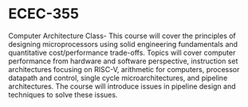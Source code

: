 # ECEC-355
Computer Architecture Class- This course will cover the principles of designing microprocessors using solid engineering fundamentals and quantitative cost/performance trade-offs. Topics will cover computer performance from hardware and software perspective, instruction set architectures focusing on RISC-V, arithmetic for computers, processor datapath and control, single cycle microarchitectures, and pipeline architectures. The course will introduce issues in pipeline design and techniques to solve these issues.
